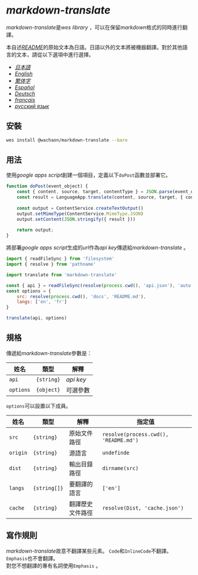 # *markdown-translate*

*markdown-translate*是*wes library* ，可以在保留*markdown*格式的同時進行翻譯。

本自述[*README*](/README.md)的原始文本為日語。日語以外的文本將被機器翻譯。對於其他語言的文本，請從以下選項中進行選擇。

*   [*日本語*](/README.md)
*   [*English*](/docs/README.en.md)
*   [*繁体字*](/docs/README.zh-TW.md)
*   [*Español*](/docs/README.es.md)
*   [*Deutsch*](/docs/README.de.md)
*   [*français*](/docs/README.fr.md)
*   [*русский язык*](/docs/README.ru.md)

## 安裝

```sh
wes install @wachaon/markdown-translate --bare
```

## 用法

使用*google apps script*創建一個項目，定義以下`doPost`函數並部署它。

```javascript
function doPost(event_object) {
    const { content, source, target, contentType } = JSON.parse(event_object.postData.getDataAsString())
    const result = LanguageApp.translate(content, source, target, { contentType })
 
    const output = ContentService.createTextOutput()
    output.setMimeType(ContentService.MimeType.JSON)
    output.setContent(JSON.stringify({ result }))
 
    return output;
}
```

將部署*google apps script*生成的*url*作為*api key*傳遞給*markdown-translate* 。

```javascript
import { readFileSync } from 'filesystem'
import { resolve } from 'pathname'

import translate from 'markdown-translate'

const { api } = readFileSync(resolve(process.cwd(), 'api.json'), 'auto')
const options = {
    src: resolve(process.cwd(), 'docs', 'README.md'),
    langs: ['en', 'fr']
}

translate(api, options)
```

## 規格

傳遞給*markdown-translate*參數是：

| 姓名        | 類型         | 解釋        |
| --------- | ---------- | --------- |
| `api`     | `{string}` | *api key* |
| `options` | `{object}` | 可選參數      |

`options`可以設置以下成員。

| 姓名       | 類型           | 解釋       | 指定值                                   |
| -------- | ------------ | -------- | ------------------------------------- |
| `src`    | `{string}`   | 原始文件路徑   | `resolve(process.cwd(), 'README.md')` |
| `origin` | `{string}`   | 源語言      | `undefinde`                           |
| `dist`   | `{string}`   | 輸出目錄路徑   | `dirname(src)`                        |
| `langs`  | `{string[]}` | 要翻譯的語言   | `['en']`                              |
| `cache`  | `{string}`   | 翻譯歷史文件路徑 | `resolve(Dist, 'cache.json')`         |

## 寫作規則

*markdown-translate*故意不翻譯某些元素。 `Code`和`InlineCode`不翻譯。 `Emphasis`也不會翻譯。\
對您不想翻譯的專有名詞使用`Emphasis` 。
